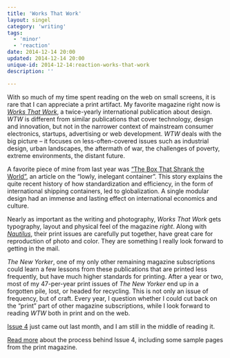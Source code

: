```yaml
---
title: 'Works That Work'
layout: singel
category: 'writing'
tags:
  - 'minor'
  - 'reaction'
date: 2014-12-14 20:00
updated: 2014-12-14 20:00
unique-id: 2014-12-14:reaction-works-that-work
description: ''

---
```


With so much of my time spent reading on the web on small screens, it is rare that I can appreciate a print artifact. My favorite magazine right now is <i class="title"><a href="https://worksthatwork.com">Works That Work</a></i>, a twice-yearly international publication about design. <i class="title">WTW</i> is different from similar publications that cover technology, design and innovation, but not in the narrower context of mainstream consumer electronics, startups, advertising or web development. <i class="title">WTW</i> deals with the big picture – it focuses on less-often-covered issues such as industrial design, urban landscapes, the aftermath of war, the challenges of poverty, extreme environments, the distant future.

A favorite piece of mine from last year was [“The Box That Shrank the World”](https://worksthatwork.com/2/intermodal-container/share/ed0737fd77a709d94d8bbaf1d5617bb3), an article on the “lowly, inelegant container”. This story explains the quite recent history of how standardization and efficiency, in the form of international shipping containers, led to globalization. A single modular design had an immense and lasting effect on international economics and culture.

<ancillary class="aside">
<p>Nearly as important as the writing and photography, <i class="title">Works That Work</i> gets typography, layout and physical feel of the magazine <em>right</em>. Along with <i class="title"><a href="http://nautil.us">Nautilus</a></i>, their print issues are carefully put together, have great care for reproduction of photo and color. They are something I really look forward to getting in the mail.</p>
<p><i class="title">The New Yorker</i>, one of my only other remaining magazine subscriptions could learn a few lessons from these publications that are printed less frequently, but have much higher standards for printing. After a year or two, most of my 47-per-year print issues of <i class="title">The New Yorker</i> end up in a forgotten pile, lost, or headed for recycling. This is not only an issue of frequency, but of craft. Every year, I question whether I could cut back on the “print” part of other magazine subscriptions, while I look forward to reading <i class="title">WTW</i> both in print and on the web.</p>
</ancillary>

[Issue 4](https://worksthatwork.com/4) just came out last month, and I am still in the middle of reading it.

[Read more](https://worksthatwork.com/blog/4) about the process behind Issue 4, including some sample pages from the print magazine.